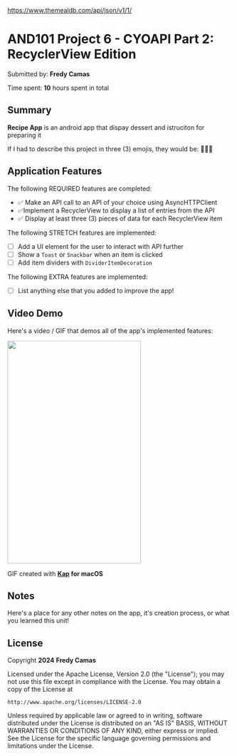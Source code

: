 https://www.themealdb.com/api/json/v1/1/
<!-- (This is a comment) INSTRUCTIONS: Go through this page and fill out any **bolded** entries with their correct values.-->

# AND101 Project 6 - CYOAPI Part 2: RecyclerView Edition

Submitted by: **Fredy Camas**

Time spent: **10** hours spent in total

## Summary

**Recipe App** is an android app that dispay dessert and istruciton for preparing it 

If I had to describe this project in three (3) emojis, they would be: **🫶🔥🫨**

## Application Features

<!-- (This is a comment) Please be sure to change the [ ] to [x] for any features you completed.  If a feature is not checked [x], you might miss the points for that item! -->

The following REQUIRED features are completed:

- ✅ Make an API call to an API of your choice using AsyncHTTPClient
- ✅Implement a RecyclerView to display a list of entries from the API
- ✅ Display at least three (3) pieces of data for each RecyclerView item

The following STRETCH features are implemented:

- [ ] Add a UI element for the user to interact with API further
- [ ] Show a `Toast` or `Snackbar` when an item is clicked
- [ ] Add item dividers with `DividerItemDecoration`

The following EXTRA features are implemented:

- [ ] List anything else that you added to improve the app!

## Video Demo

Here's a video / GIF that demos all of the app's implemented features:

<img src="https://github.com/fcamas/Food/assets/76220782/37ecfe0d-5f33-4d22-bb65-3b2a233d0682" width="300" height="500">

GIF created with **[Kap](https://getkap.co/) for macOS**

<!-- Recommended tools:
- [Kap](https://getkap.co/) for macOS
- [ScreenToGif](https://www.screentogif.com/) for Windows
- [peek](https://github.com/phw/peek) for Linux. -->

## Notes

Here's a place for any other notes on the app, it's creation process, or what you learned this unit!

## License

Copyright **2024** **Fredy Camas**

Licensed under the Apache License, Version 2.0 (the "License");
you may not use this file except in compliance with the License.
You may obtain a copy of the License at

    http://www.apache.org/licenses/LICENSE-2.0

Unless required by applicable law or agreed to in writing, software
distributed under the License is distributed on an "AS IS" BASIS,
WITHOUT WARRANTIES OR CONDITIONS OF ANY KIND, either express or implied.
See the License for the specific language governing permissions and
limitations under the License.
